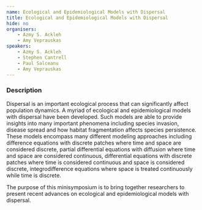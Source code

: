 ```yaml
---
name: Ecological and Epidemiological Models with Dispersal
title: Ecological and Epidemiological Models with Dispersal
hide: no
organisers:
    - Azmy S. Ackleh
    - Amy Veprauskas
speakers:
    - Azmy S. Ackleh 
    - Stephen Cantrell 
    - Paul Salceanu 
    - Amy Veprauskas
---
```

<h3 class="font-weight-light mb-3">Description</h3>

Dispersal is an important ecological process that can significantly affect population dynamics. A myriad of ecological and epidemiological models with dispersal have been developed. Such models are able to provide insights into many important phenomena including species invasion, disease spread and how habitat fragmentation affects species persistence. These models encompass many different modeling approaches including difference equations with discrete patches where time and space are considered discrete, partial differential equations with diffusion where time and space are considered continuous, differential equations with discrete patches where time is considered continuous and space is considered discrete, integrodifference equations where space is treated continuously while time is discrete. 
 
 The purpose of this minisymposium is to bring together researchers to present recent advances on ecological and epidemiological models with dispersal.
